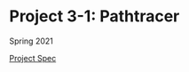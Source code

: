 # Project 3-1: Pathtracer

Spring 2021

[Project Spec](https://cs184.eecs.berkeley.edu/sp21/docs/proj3-1)
